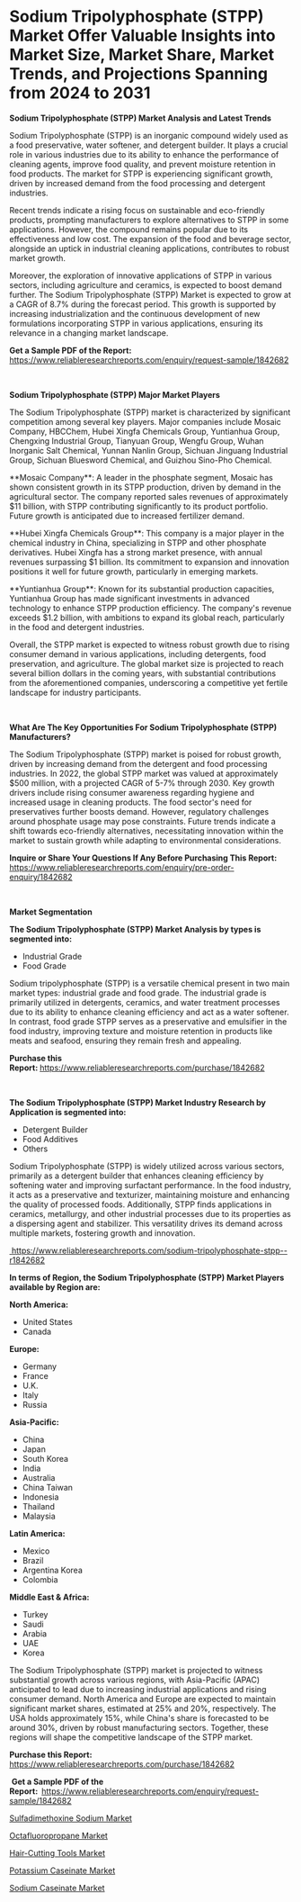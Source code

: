 <p><h1>Sodium Tripolyphosphate (STPP) Market Offer Valuable Insights into Market Size, Market Share, Market Trends, and Projections Spanning from 2024 to 2031</h1></p><p><strong>Sodium Tripolyphosphate (STPP) Market Analysis and Latest Trends</strong></p>
<p><p>Sodium Tripolyphosphate (STPP) is an inorganic compound widely used as a food preservative, water softener, and detergent builder. It plays a crucial role in various industries due to its ability to enhance the performance of cleaning agents, improve food quality, and prevent moisture retention in food products. The market for STPP is experiencing significant growth, driven by increased demand from the food processing and detergent industries.</p><p>Recent trends indicate a rising focus on sustainable and eco-friendly products, prompting manufacturers to explore alternatives to STPP in some applications. However, the compound remains popular due to its effectiveness and low cost. The expansion of the food and beverage sector, alongside an uptick in industrial cleaning applications, contributes to robust market growth. </p><p>Moreover, the exploration of innovative applications of STPP in various sectors, including agriculture and ceramics, is expected to boost demand further. The Sodium Tripolyphosphate (STPP) Market is expected to grow at a CAGR of 8.7% during the forecast period. This growth is supported by increasing industrialization and the continuous development of new formulations incorporating STPP in various applications, ensuring its relevance in a changing market landscape.</p></p>
<p><strong>Get a Sample PDF of the Report:&nbsp;</strong> <a href="https://www.reliableresearchreports.com/enquiry/request-sample/1842682?utm_campaign=1424&utm_medium=2&utm_source=Github&utm_content=ia&utm_term=16102024&utm_id=sodium-tripolyphosphate-stpp">https://www.reliableresearchreports.com/enquiry/request-sample/1842682</a></p>
<p>&nbsp;</p>
<p><strong>Sodium Tripolyphosphate (STPP) Major Market Players</strong></p>
<p><p>The Sodium Tripolyphosphate (STPP) market is characterized by significant competition among several key players. Major companies include Mosaic Company, HBCChem, Hubei Xingfa Chemicals Group, Yuntianhua Group, Chengxing Industrial Group, Tianyuan Group, Wengfu Group, Wuhan Inorganic Salt Chemical, Yunnan Nanlin Group, Sichuan Jinguang Industrial Group, Sichuan Bluesword Chemical, and Guizhou Sino-Pho Chemical.</p><p>**Mosaic Company**: A leader in the phosphate segment, Mosaic has shown consistent growth in its STPP production, driven by demand in the agricultural sector. The company reported sales revenues of approximately $11 billion, with STPP contributing significantly to its product portfolio. Future growth is anticipated due to increased fertilizer demand.</p><p>**Hubei Xingfa Chemicals Group**: This company is a major player in the chemical industry in China, specializing in STPP and other phosphate derivatives. Hubei Xingfa has a strong market presence, with annual revenues surpassing $1 billion. Its commitment to expansion and innovation positions it well for future growth, particularly in emerging markets.</p><p>**Yuntianhua Group**: Known for its substantial production capacities, Yuntianhua Group has made significant investments in advanced technology to enhance STPP production efficiency. The company's revenue exceeds $1.2 billion, with ambitions to expand its global reach, particularly in the food and detergent industries.</p><p>Overall, the STPP market is expected to witness robust growth due to rising consumer demand in various applications, including detergents, food preservation, and agriculture. The global market size is projected to reach several billion dollars in the coming years, with substantial contributions from the aforementioned companies, underscoring a competitive yet fertile landscape for industry participants.</p></p>
<p>&nbsp;</p>
<p><strong>What Are The Key Opportunities For Sodium Tripolyphosphate (STPP) Manufacturers?</strong></p>
<p><p>The Sodium Tripolyphosphate (STPP) market is poised for robust growth, driven by increasing demand from the detergent and food processing industries. In 2022, the global STPP market was valued at approximately $500 million, with a projected CAGR of 5-7% through 2030. Key growth drivers include rising consumer awareness regarding hygiene and increased usage in cleaning products. The food sector's need for preservatives further boosts demand. However, regulatory challenges around phosphate usage may pose constraints. Future trends indicate a shift towards eco-friendly alternatives, necessitating innovation within the market to sustain growth while adapting to environmental considerations.</p></p>
<p><strong>Inquire or Share Your Questions If Any Before Purchasing This Report:</strong> <a href="https://www.reliableresearchreports.com/enquiry/pre-order-enquiry/1842682?utm_campaign=1424&utm_medium=2&utm_source=Github&utm_content=ia&utm_term=16102024&utm_id=sodium-tripolyphosphate-stpp">https://www.reliableresearchreports.com/enquiry/pre-order-enquiry/1842682</a></p>
<p>&nbsp;</p>
<p><strong>Market Segmentation</strong></p>
<p><strong>The Sodium Tripolyphosphate (STPP) Market Analysis by types is segmented into:</strong></p>
<p><ul><li>Industrial Grade</li><li>Food Grade</li></ul></p>
<p><p>Sodium tripolyphosphate (STPP) is a versatile chemical present in two main market types: industrial grade and food grade. The industrial grade is primarily utilized in detergents, ceramics, and water treatment processes due to its ability to enhance cleaning efficiency and act as a water softener. In contrast, food grade STPP serves as a preservative and emulsifier in the food industry, improving texture and moisture retention in products like meats and seafood, ensuring they remain fresh and appealing.</p></p>
<p><strong>Purchase this Report:&nbsp;</strong><a href="https://www.reliableresearchreports.com/purchase/1842682?utm_campaign=1424&utm_medium=2&utm_source=Github&utm_content=ia&utm_term=16102024&utm_id=sodium-tripolyphosphate-stpp">https://www.reliableresearchreports.com/purchase/1842682</a></p>
<p>&nbsp;</p>
<p><strong>The Sodium Tripolyphosphate (STPP) Market Industry Research by Application is segmented into:</strong></p>
<p><ul><li>Detergent Builder</li><li>Food Additives</li><li>Others</li></ul></p>
<p><p>Sodium Tripolyphosphate (STPP) is widely utilized across various sectors, primarily as a detergent builder that enhances cleaning efficiency by softening water and improving surfactant performance. In the food industry, it acts as a preservative and texturizer, maintaining moisture and enhancing the quality of processed foods. Additionally, STPP finds applications in ceramics, metallurgy, and other industrial processes due to its properties as a dispersing agent and stabilizer. This versatility drives its demand across multiple markets, fostering growth and innovation.</p></p>
<p><a href="https://www.reliableresearchreports.com/sodium-tripolyphosphate-stpp--r1842682?utm_campaign=1424&utm_medium=2&utm_source=Github&utm_content=ia&utm_term=16102024&utm_id=sodium-tripolyphosphate-stpp">&nbsp;https://www.reliableresearchreports.com/sodium-tripolyphosphate-stpp--r1842682</a></p>
<p><strong>In terms of Region, the Sodium Tripolyphosphate (STPP) Market Players available by Region are:</strong></p>
<p>
    <p> <strong> North America: </strong>
        <ul>
            <li>United States</li>
            <li>Canada</li>
        </ul>
        </p> 
    <p> <strong> Europe: </strong>
        <ul>
            <li>Germany</li>
            <li>France</li>
            <li>U.K.</li>
            <li>Italy</li>
            <li>Russia</li>
        </ul>
        </p> 
    <p> <strong> Asia-Pacific: </strong>
        <ul>
            <li>China</li>
            <li>Japan</li>
            <li>South Korea</li>
            <li>India</li>
            <li>Australia</li>
            <li>China Taiwan</li>
            <li>Indonesia</li>
            <li>Thailand</li>
            <li>Malaysia</li>
        </ul>
        </p> 
    <p> <strong> Latin America: </strong>
        <ul>
            <li>Mexico</li>
            <li>Brazil</li>
            <li>Argentina Korea</li>
            <li>Colombia</li>
        </ul>
        </p> 
    <p> <strong> Middle East & Africa: </strong>
        <ul>
            <li>Turkey</li>
            <li>Saudi</li>
            <li>Arabia</li>
            <li>UAE</li>
            <li>Korea</li>
        </ul>
    </p>
    </p>
<p><p>The Sodium Tripolyphosphate (STPP) market is projected to witness substantial growth across various regions, with Asia-Pacific (APAC) anticipated to lead due to increasing industrial applications and rising consumer demand. North America and Europe are expected to maintain significant market shares, estimated at 25% and 20%, respectively. The USA holds approximately 15%, while China's share is forecasted to be around 30%, driven by robust manufacturing sectors. Together, these regions will shape the competitive landscape of the STPP market.</p></p>
<p><strong>Purchase this Report: </strong><a href="https://www.reliableresearchreports.com/purchase/1842682?utm_campaign=1424&utm_medium=2&utm_source=Github&utm_content=ia&utm_term=16102024&utm_id=sodium-tripolyphosphate-stpp">https://www.reliableresearchreports.com/purchase/1842682</a></p>
<p>&nbsp;<strong>Get a Sample PDF of the Report:&nbsp;&nbsp;</strong><a href="https://www.reliableresearchreports.com/enquiry/request-sample/1842682?utm_campaign=1424&utm_medium=2&utm_source=Github&utm_content=ia&utm_term=16102024&utm_id=sodium-tripolyphosphate-stpp">https://www.reliableresearchreports.com/enquiry/request-sample/1842682</a></p>
<p><strong></strong></p>
<p><p><a href="https://www.linkedin.com/pulse/strategic-market-insights-global-sulfadimethoxine-sodium-gcfme?utm_campaign=1424&utm_medium=2&utm_source=Github&utm_content=ia&utm_term=16102024&utm_id=sodium-tripolyphosphate-stpp">Sulfadimethoxine Sodium Market</a></p><p><a href="https://www.linkedin.com/pulse/octafluoropropane-market-ecosystem-competitive-landscape-41f1e?utm_campaign=1424&utm_medium=2&utm_source=Github&utm_content=ia&utm_term=16102024&utm_id=sodium-tripolyphosphate-stpp">Octafluoropropane Market</a></p><p><a href="https://github.com/joannesouthgate/Market-Research-Report-List-5/blob/main/hair-cutting-tools-market.md?utm_campaign=1424&utm_medium=2&utm_source=Github&utm_content=ia&utm_term=16102024&utm_id=sodium-tripolyphosphate-stpp">Hair-Cutting Tools Market</a></p><p><a href="https://www.linkedin.com/pulse/potassium-caseinate-momentum-charting-5-cagr-path-2024-2031-1h0ze?utm_campaign=1424&utm_medium=2&utm_source=Github&utm_content=ia&utm_term=16102024&utm_id=sodium-tripolyphosphate-stpp">Potassium Caseinate Market</a></p><p><a href="https://www.linkedin.com/pulse/sodium-caseinate-market-trends-detailed-study-its-segmentation-pcdte?utm_campaign=1424&utm_medium=2&utm_source=Github&utm_content=ia&utm_term=16102024&utm_id=sodium-tripolyphosphate-stpp">Sodium Caseinate Market</a></p></p>